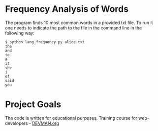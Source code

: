 # Frequency Analysis of Words

The program finds 10 most common words in a provided txt file. 
To run it one needs to indicate the path to the file in the command line
in the following way:

```#!bash
$ python lang_frequency.py alice.txt
the
and
to
a
it
she
i
of
said
you
```


# Project Goals

The code is written for educational purposes. Training course for web-developers - [DEVMAN.org](https://devman.org)
